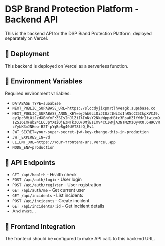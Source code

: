 # DSP Brand Protection Platform - Backend API

This is the backend API for the DSP Brand Protection Platform, deployed separately on Vercel.

## 🚀 Deployment

This backend is deployed on Vercel as a serverless function.

## 🔧 Environment Variables

Required environment variables:
- `DATABASE_TYPE=supabase`
- `NEXT_PUBLIC_SUPABASE_URL=https://slccdyjixpmstlhveagk.supabase.co`
- `NEXT_PUBLIC_SUPABASE_ANON_KEY=eyJhbGciOiJIUzI1NiIsInR5cCI6IkpXVCJ9.eyJpc3MiOiJzdXBhYmFzZSIsInJlZiI6InNsY2NkeWppeHBtc3RsaHZlYWdrIiwicm9sZSI6ImFub24iLCJpYXQiOjE3NTk3ODc0MjEsImV4cCI6MjA3NTM2MzQyMX0.6H9CVWzYybK3mJNHeo-B2T-pYqBeBg40UVT8lfQ_Ev4`
- `JWT_SECRET=your-super-secret-jwt-key-change-this-in-production`
- `JWT_EXPIRES_IN=7d`
- `CLIENT_URL=https://your-frontend-url.vercel.app`
- `NODE_ENV=production`

## 📡 API Endpoints

- `GET /api/health` - Health check
- `POST /api/auth/login` - User login
- `POST /api/auth/register` - User registration
- `GET /api/auth/me` - Get current user
- `GET /api/incidents` - List incidents
- `POST /api/incidents` - Create incident
- `GET /api/incidents/:id` - Get incident details
- And more...

## 🔗 Frontend Integration

The frontend should be configured to make API calls to this backend URL.

